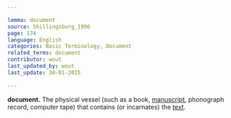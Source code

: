 ```yaml
---

lemma: document
source: Shillingsburg_1996
page: 174 
language: English
categories: Basic Terminology, Document
related_terms: document
contributor: wout
last_updated_by: wout
last_update: 30-01-2015
        
---
```


**document.** The physical vessel (such as a book, [manuscript](manuscript.html), phonograph record, computer tape) that contains (or incarnates) the [text](text.html).


